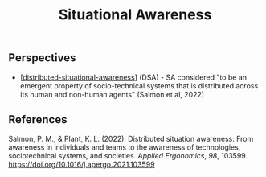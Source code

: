 ﻿---
title: Situational Awareness
---
## Perspectives 

- [[distributed-situational-awareness]] (DSA) - SA considered "to be an emergent property of socio-technical systems that is distributed across its human and non-human agents" (Salmon et al, 2022)

## References 

Salmon, P. M., & Plant, K. L. (2022). Distributed situation awareness: From awareness in individuals and teams to the awareness of technologies, sociotechnical systems, and societies. *Applied Ergonomics*, *98*, 103599. <https://doi.org/10.1016/j.apergo.2021.103599>

[//begin]: # "Autogenerated link references for markdown compatibility"
[distributed-situational-awareness]: distributed-situational-awareness "Distributed Situational Awareness"
[//end]: # "Autogenerated link references"
